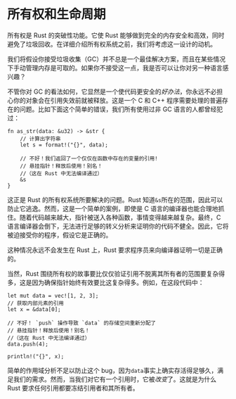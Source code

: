 # 所有权和生命周期

所有权是 Rust 的突破性功能。它使 Rust 能够做到完全的内存安全和高效，同时避免了垃圾回收。在详细介绍所有权系统之前，我们将考虑这一设计的动机。

我们将假设你接受垃圾收集（GC）并不总是一个最佳解决方案，而且在某些情况下手动管理内存是可取的。如果你不接受这一点，我是否可以让你对另一种语言感兴趣？

不管你对 GC 的看法如何，它显然是一个使代码更安全的*好办法*，你永远不必担心你的对象会在引用失效前就被释放。这是一个 C 和 C++ 程序需要处理的普遍存在的问题。比如下面这个简单的错误，我们所有使用过非 GC 语言的人都曾经犯过：

```rust,compile_fail
fn as_str(data: &u32) -> &str {
    // 计算出字符串
    let s = format!("{}", data);

    // 不好！我们返回了一个仅仅在函数中存在的变量的引用!
    // 悬挂指针！释放后使用！别名！
    //（这在 Rust 中无法编译通过）
    &s
}
```

这正是 Rust 的所有权系统所要解决的问题。Rust 知道`&s`所在的范围，因此可以防止它逃逸。然而，这是一个简单的案例，即使是 C 语言的编译器也能合理地抓住。随着代码越来越大，指针被送入各种函数，事情变得越来越复杂。最终，C 语言编译器会倒下，无法进行足够的转义分析来证明你的代码不健全。因此，它将被迫接受你的程序，假设它是正确的。

这种情况永远不会发生在 Rust 上，Rust 要求程序员来向编译器证明一切是正确的。

当然，Rust 围绕所有权的故事要比仅仅验证引用不脱离其所有者的范围要复杂得多，这是因为确保指针始终有效要比这复杂得多。例如，在这段代码中：

```rust,compile_fail
let mut data = vec![1, 2, 3];
// 获取内部元素的引用
let x = &data[0];

// 不好！ `push` 操作导致 `data` 的存储空间重新分配了
// 悬挂指针！释放后使用！别名！
//（这在 Rust 中无法编译通过）
data.push(4);

println!("{}", x);
```

简单的作用域分析不足以防止这个 bug，因为`data`事实上确实存活得足够久，满足我们的需求。然而，当我们对它有一个引用时，它被*改变*了。这就是为什么 Rust 要求任何引用都要冻结引用者和其所有者。
